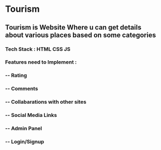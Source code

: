 # Tourism
## Tourism is Website Where u can get details about various places based on some categories

### Tech Stack : HTML CSS JS
### Features need to Implement : 
###   -- Rating
###   -- Comments
###   -- Collabarations with other sites
###   -- Social Media Links
###   -- Admin Panel
###   -- Login/Signup
